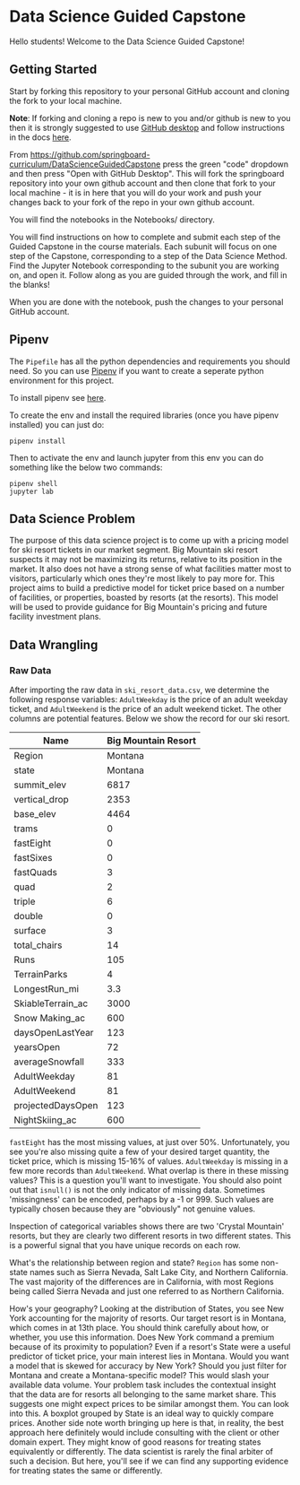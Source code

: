 # Data Science Guided Capstone

Hello students!
Welcome to the Data Science Guided Capstone! 

## Getting Started

Start by forking this repository to your personal GitHub account and cloning the fork to your local machine. 

**Note**: If forking and cloning a repo is new to you and/or github is new to you then it is strongly suggested to use [GitHub desktop](https://desktop.github.com/) and follow instructions in the docs [here](https://docs.github.com/en/free-pro-team@latest/desktop/contributing-and-collaborating-using-github-desktop/cloning-and-forking-repositories-from-github-desktop).

From https://github.com/springboard-curriculum/DataScienceGuidedCapstone press the green "code" dropdown and then press "Open with GitHub Desktop". This will fork the springboard repository into your own github account and then clone that fork to your local machine - it is in here that you will do your work and push your changes back to your fork of the repo in your own github account. 

You will find the notebooks in the Notebooks/ directory. 

You will find instructions on how to complete and submit each step of the Guided Capstone in the course materials. Each subunit will focus on one step of the Capstone, corresponding to a step of the Data Science Method. Find the Jupyter Notebook corresponding to the subunit you are working on, and open it. Follow along as you are guided through the work, and fill in the blanks!

When you are done with the notebook, push the changes to your personal GitHub account.

## Pipenv

The `Pipefile` has all the python dependencies and requirements you should need. So you can use [Pipenv](https://pipenv-fork.readthedocs.io/en/latest/) if you want to create a seperate python environment for this project. 

To install pipenv see [here](https://pipenv-fork.readthedocs.io/en/latest/#install-pipenv-today).

To create the env and install the required libraries (once you have pipenv installed) you can just do:
```
pipenv install
```

Then to activate the env and launch jupyter from this env you can do something like the below two commands:
```
pipenv shell
jupyter lab
```
## Data Science Problem
The purpose of this data science project is to come up with a pricing model for ski resort tickets in our market segment. Big Mountain ski resort suspects it may not be maximizing its returns, relative to its position in the market. It also does not have a strong sense of what facilities matter most to visitors, particularly which ones they're most likely to pay more for. This project aims to build a predictive model for ticket price based on a number of facilities, or properties, boasted by resorts (at the resorts). This model will be used to provide guidance for Big Mountain's pricing and future facility investment plans.
## Data Wrangling
### Raw Data
After importing the raw data in `ski_resort_data.csv`, we determine the following response variables: `AdultWeekday` is the price of an adult weekday ticket, and `AdultWeekend` is the price of an adult weekend ticket. The other columns are potential features. Below we show the record for our ski resort.

| Name |	Big Mountain Resort |
| ---- | --- |
| Region |	Montana |
| state |	Montana |
| summit_elev |	6817 |
| vertical_drop | 2353 |
| base_elev | 4464 |
| trams |	0 |
| fastEight | 0 |
| fastSixes |	0 |
| fastQuads |	3 |
| quad |	2 |
| triple | 6 |
| double | 0 |
| surface | 3 |
| total_chairs | 14 |
| Runs | 105 |
| TerrainParks | 4 |
| LongestRun_mi |	3.3 |
| SkiableTerrain_ac |	3000 |
| Snow Making_ac |	600 |
| daysOpenLastYear |	123 |
| yearsOpen |	72 |
| averageSnowfall |	333 |
| AdultWeekday |	81 |
| AdultWeekend |	81 |
| projectedDaysOpen |	123 |
| NightSkiing_ac | 	600 |

`fastEight` has the most missing values, at just over 50%. Unfortunately, you see you're also missing quite a few of your desired target quantity, the ticket price, which is missing 15-16% of values. `AdultWeekday` is missing in a few more records than `AdultWeekend`. What overlap is there in these missing values? This is a question you'll want to investigate. You should also point out that `isnull()` is not the only indicator of missing data. Sometimes 'missingness' can be encoded, perhaps by a -1 or 999. Such values are typically chosen because they are "obviously" not genuine values.

Inspection of categorical variables shows there are two 'Crystal Mountain' resorts, but they are clearly two different resorts in two different states. This is a powerful signal that you have unique records on each row.

What's the relationship between region and state? `Region` has some non-state names such as Sierra Nevada, Salt Lake City, and Northern California. The vast majority of the differences are in California, with most Regions being called Sierra Nevada and just one referred to as Northern California.

How's your geography? Looking at the distribution of States, you see New York accounting for the majority of resorts. Our target resort is in Montana, which comes in at 13th place. You should think carefully about how, or whether, you use this information. Does New York command a premium because of its proximity to population? Even if a resort's State were a useful predictor of ticket price, your main interest lies in Montana. Would you want a model that is skewed for accuracy by New York? Should you just filter for Montana and create a Montana-specific model? This would slash your available data volume. Your problem task includes the contextual insight that the data are for resorts all belonging to the same market share. This suggests one might expect prices to be similar amongst them. You can look into this. A boxplot grouped by State is an ideal way to quickly compare prices. Another side note worth bringing up here is that, in reality, the best approach here definitely would include consulting with the client or other domain expert. They might know of good reasons for treating states equivalently or differently. The data scientist is rarely the final arbiter of such a decision. But here, you'll see if we can find any supporting evidence for treating states the same or differently.
